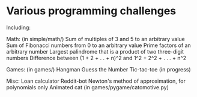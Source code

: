# Various programming challenges
Including:

Math: (in simple/math/)
    Sum of multiples of 3 and 5 to an arbitrary value
    Sum of Fibonacci numbers from 0 to an arbitrary value
    Prime factors of an arbitrary number
    Largest palindrome that is a product of two three-digit numbers
    Difference between (1 + 2 + . . + n)^2 and 1^2 + 2^2 + . . . + n^2
    
Games: (in games/)
    Hangman
    Guess the Number
    Tic-tac-toe (in progress)
    
Misc: 
    Loan calculator
    Reddit-bot
    Newton's method of approximation, for polynomials only
    Animated cat (in games/pygame/catomotive.py)
    
